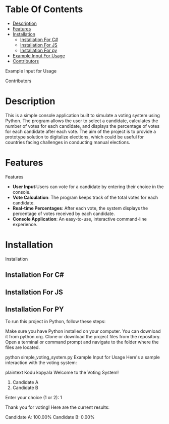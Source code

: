 # Table Of Contents
- [Description](#description)
- [Features](#features)
- [Installation](#installation)
  - [Installation For C#](#installation_for_c#)
  - [Installation For JS](#installation_for_js)
  - [Installation For py](#installation_for_py)
- [Example Input For Usage](#example_input_for_usage)
- [Contributors](#contributors)

Example Input for Usage

Contributors

# <a name="description"></a> Description #

This is a simple console application built to simulate a voting system using Python. The program allows the user to select a candidate, calculates the number of votes for each candidate, and displays the percentage of votes for each candidate after each vote. The aim of the project is to provide a prototype solution to digitalize elections, which could be useful for countries facing challenges in conducting manual elections.
# <a name="features"></a> Features #
Features
- **User Input**:Users can vote for a candidate by entering their choice in the console.
- **Vote Calculation**: The program keeps track of the total votes for each candidate.
- **Real-time Percentages**: After each vote, the system displays the percentage of votes received by each candidate.
- **Console Application**: An easy-to-use, interactive command-line experience.


# <a name="installation"></a> Installation  
Installation
## <a name="installation_for_c#"></a> Installation For C#
## <a name="installation_for_js"></a> Installation For JS
## <a name="installation_for_py"></a> Installation For PY
To run this project in Python, follow these steps:

Make sure you have Python installed on your computer. You can download it from python.org.
Clone or download the project files from the repository.
Open a terminal or command prompt and navigate to the folder where the files are located.

python simple_voting_system.py
Example Input for Usage
Here's a sample interaction with the voting system:

plaintext
Kodu kopyala
Welcome to the Voting System!

1. Candidate A
2. Candidate B

Enter your choice (1 or 2): 1

Thank you for voting! Here are the current results:

Candidate A: 100.00%
Candidate B: 0.00%
